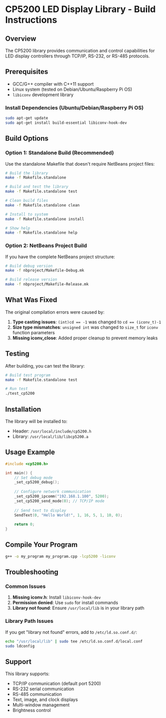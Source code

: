 # CP5200 LED Display Library - Build Instructions

## Overview
The CP5200 library provides communication and control capabilities for LED display controllers through TCP/IP, RS-232, or RS-485 protocols.

## Prerequisites
- GCC/G++ compiler with C++11 support
- Linux system (tested on Debian/Ubuntu/Raspberry Pi OS)
- `libiconv` development library

### Install Dependencies (Ubuntu/Debian/Raspberry Pi OS)
```bash
sudo apt-get update
sudo apt-get install build-essential libiconv-hook-dev
```

## Build Options

### Option 1: Standalone Build (Recommended)
Use the standalone Makefile that doesn't require NetBeans project files:

```bash
# Build the library
make -f Makefile.standalone

# Build and test the library
make -f Makefile.standalone test

# Clean build files
make -f Makefile.standalone clean

# Install to system
make -f Makefile.standalone install

# Show help
make -f Makefile.standalone help
```

### Option 2: NetBeans Project Build
If you have the complete NetBeans project structure:

```bash
# Build debug version
make -f nbproject/Makefile-Debug.mk

# Build release version
make -f nbproject/Makefile-Release.mk
```

## What Was Fixed
The original compilation errors were caused by:

1. **Type casting issues**: `(int)cd == -1` was changed to `cd == (iconv_t)-1`
2. **Size type mismatches**: `unsigned int` was changed to `size_t` for `iconv` function parameters
3. **Missing iconv_close**: Added proper cleanup to prevent memory leaks

## Testing
After building, you can test the library:

```bash
# Build test program
make -f Makefile.standalone test

# Run test
./test_cp5200
```

## Installation
The library will be installed to:
- Header: `/usr/local/include/cp5200.h`
- Library: `/usr/local/lib/libcp5200.a`

## Usage Example
```cpp
#include <cp5200.h>

int main() {
    // Set debug mode
    _set_cp5200_debug();
    
    // Configure network communication
    _set_cp5200_ipcomm("192.168.1.100", 5200);
    _set_cp5200_send_mode(0); // TCP/IP mode
    
    // Send text to display
    SendText(0, "Hello World!", 1, 16, 5, 1, 10, 0);
    
    return 0;
}
```

## Compile Your Program
```bash
g++ -o my_program my_program.cpp -lcp5200 -liconv
```

## Troubleshooting

### Common Issues
1. **Missing iconv.h**: Install `libiconv-hook-dev`
2. **Permission denied**: Use `sudo` for install commands
3. **Library not found**: Ensure `/usr/local/lib` is in your library path

### Library Path Issues
If you get "library not found" errors, add to `/etc/ld.so.conf.d/`:
```bash
echo "/usr/local/lib" | sudo tee /etc/ld.so.conf.d/local.conf
sudo ldconfig
```

## Support
This library supports:
- TCP/IP communication (default port 5200)
- RS-232 serial communication
- RS-485 communication
- Text, image, and clock displays
- Multi-window management
- Brightness control

